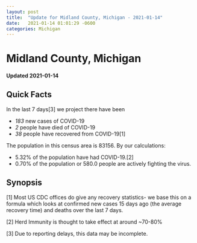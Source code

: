 ```yaml
---
layout: post
title:  "Update for Midland County, Michigan - 2021-01-14"
date:   2021-01-14 01:01:29 -0600
categories: Michigan
---
```


# Midland County, Michigan
#### Updated 2021-01-14

## Quick Facts

In the last 7 days[3] we project there have been
- *183* new cases of COVID-19
- *2* people have died of COVID-19
- *38* people have recovered from COVID-19[1]

The population in this census area is 83156. By our calculations:
- 5.32% of the population have had COVID-19.[2]
- 0.70% of the population or 580.0 people are actively fighting the virus.

## Synopsis




[1] Most US CDC offices do give any recovery statistics- we base this on a formula which looks at confirmed new cases
15 days ago (the average recovery time) and deaths over the last 7 days.

[2] Herd Immunity is thought to take effect at around ~70-80%

[3] Due to reporting delays, this data may be incomplete.
 
    
